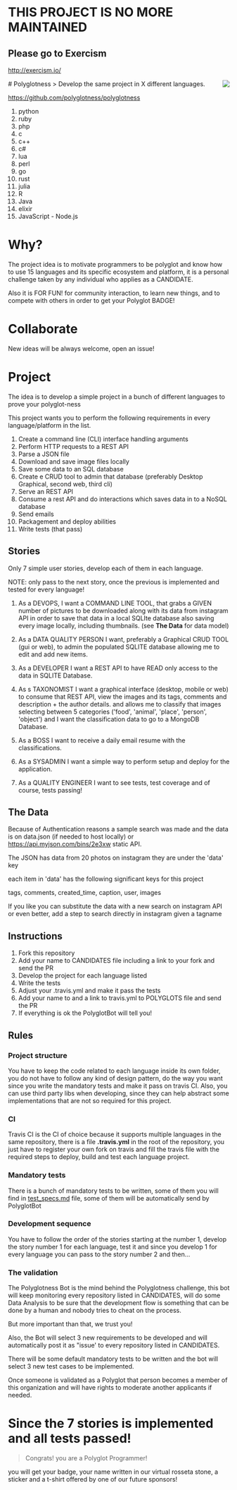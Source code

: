 
# THIS PROJECT IS NO MORE MAINTAINED
## Please go to Exercism
http://exercism.io/


<img src="https://avatars1.githubusercontent.com/u/12617483?v=3&s=120" align="right" />
# Polyglotness
> Develop the same project in X different languages.

https://github.com/polyglotness/polyglotness

1. python
2. ruby
3. php
4. c
5. c++
6. c#
7. lua
8. perl
9. go
10. rust
11. julia
12. R
13. Java
14. elixir
15. JavaScript - Node.js

# Why?

The project idea is to motivate programmers to be polyglot and know how to use 15 languages and its specific ecosystem and platform, it is a personal challenge taken by any individual who applies as a CANDIDATE.

Also it is FOR FUN! for community interaction, to learn new things, and to compete with others in order to get your Polyglot BADGE!

# Collaborate

New ideas will be always welcome, open an issue!

# Project

The idea is to develop a simple project in a bunch of different languages to prove your polyglot-ness

This project wants you to perform the following requirements in every language/platform in the list.

1.  Create a command line (CLI) interface handling arguments
2.  Perform HTTP requests to a REST API
3.  Parse a JSON file
4.  Download and save image files locally
5.  Save some data to an SQL database
6.  Create e CRUD tool to admin that database (preferably Desktop Graphical, second web, third cli)
7.  Serve an REST API
8.  Consume a rest API and do interactions which saves data in to a NoSQL database
9.  Send emails
10. Packagement and deploy abilities
11. Write tests (that pass)


## Stories

Only 7 simple user stories, develop each of them in each language.

NOTE: only pass to the next story, once the previous is implemented and tested for every language!

1. As a DEVOPS, I want a COMMAND LINE TOOL, that grabs a GIVEN number of pictures to be downloaded along with its data from instagram API in order to save that data in a local SQLIte database
also saving every image locally, including thumbnails. (see **The Data** for data model)

2. As a DATA QUALITY PERSON I want, preferably a Graphical CRUD TOOL (gui or web), to admin the populated SQLITE database allowing me to edit and add new items.

3. As a DEVELOPER I want a REST API to have READ only access to the data in SQLITE Database.

4. As s TAXONOMIST I want a graphical interface (desktop, mobile or web) to consume that REST API, view the images and its tags, comments and description + the author details.
and allows me to classify that images selecting between 5 categories ('food', 'animal', 'place', 'person', 'object') and I want the classification data to go to a MongoDB Database.

5. As a BOSS I want to receive a daily email resume with the classifications.

6. As a SYSADMIN I want a simple way to perform setup and deploy for the application.

7. As a QUALITY ENGINEER I want to see tests, test coverage and of course, tests passing!


## The Data

Because of Authentication reasons a sample search was made and the data is on
data.json (if needed to host locally) or https://api.myjson.com/bins/2e3xw static API.

The JSON has data from 20 photos on instagram they are under the 'data' key

each item in 'data' has the following significant keys for this project

tags, comments, created_time, caption, user, images

If you like you can substitute the data with a new search on instagram API or even better, add a step to search directly in instagram given a tagname

## Instructions

1. Fork this repository
2. Add your name to CANDIDATES file including a link to your fork and send the PR
2. Develop the project for each language listed
3. Write the tests
4. Adjust your .travis.yml and make it pass the tests
5. Add your name to and a link to travis.yml to POLYGLOTS file and send the PR
6. If everything is ok the PolyglotBot will tell you!

## Rules

### Project structure

You have to keep the code related to each language inside its own folder, you do not have to follow any kind of design pattern, do the way you want since you write the mandatory tests and make it pass on travis CI. Also, you can use third party libs when developing, since they can help abstract some implementations that are not so required for this project.

### CI

Travis CI is the CI of choice because it supports multiple languages in the same repository, there is a file **.travis.yml** in the root of the repository, you just have to register your own fork on travis and fill the travis file with the required steps to deploy, build and test each language project.

### Mandatory tests

There is a bunch of mandatory tests to be written, some of them you will find in [test_specs.md](https://github.com/polyglotness/polyglotness/blob/master/tests_specs.md) file, some of them will be automatically send by PolyglotBot

### Development sequence

You have to follow the order of the stories starting at the number 1, develop the story number 1 for each language, test it and since you develop 1 for every language you can pass to the story number 2 and then...

### The validation

The Polyglotness Bot is the mind behind the Polyglotness challenge, this bot will keep monitoring every repository listed in CANDIDATES, will do some Data Analysis to be sure that the development flow is something that can be done by a human and nobody tries to cheat on the process.

But more important than that, we trust you!

Also, the Bot will select 3 new requirements to be developed and will automatically post it as "issue' to every repository listed in CANDIDATES.

There will be some default mandatory tests to be written and the bot will select 3 new test cases to be implemented.

Once someone is validated as a Polyglot that person becomes a member of this organization and will have rights to moderate another applicants if needed.

# Since the 7 stories is implemented and all tests passed!

> Congrats! you are a Polyglot Programmer!

you will get your badge, your name written in our virtual rosseta stone, a sticker and a t-shirt offered by one of our future sponsors!
